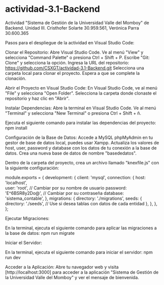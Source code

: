 # actividad-3.1-Backend
Actividad "Sistema de Gestión de la Universidad Valle del Momboy" de Backend. Unidad III. Cristhofer Solarte 30.959.561, Verónica Parra 30.600.365

Pasos para el despliegue de la actividad en Visual Studio Code:

Clonar el Repositorio:
Abre Visual Studio Code.
Ve al menú "View" y selecciona "Command Palette" o presiona Ctrl + Shift + P.
Escribe "Git: Clone" y selecciona la opción.
Ingresa la URL del repositorio: https://github.com/CSXGT/actividad-3.1-Backend.git
Selecciona una carpeta local para clonar el proyecto.
Espera a que se complete la clonación.

Abrir el Proyecto en Visual Studio Code:
En Visual Studio Code, ve al menú "File" y selecciona "Open Folder".
Selecciona la carpeta donde clonaste el repositorio y haz clic en "Abrir".

Instalar Dependencias:
Abre la terminal en Visual Studio Code. Ve al menú "Terminal" y selecciona "New Terminal" o presiona Ctrl + Shift + ñ.

Ejecuta el siguiente comando para instalar las dependencias del proyecto:
npm install

Configuración de la Base de Datos:
Accede a MySQL phpMyAdmin en tu gestor de base de datos local, puedes usar Xampp.
Actualiza los valores de host, user, password y database con los datos de tu conexión a la base de datos.
Crea una nueva base de datos de nombre "basededatos".

Dentro de la carpeta del proyecto, crea un archivo llamado "knexfile.js" con la siguiente configuración:

module.exports = {
    development: {
      client: 'mysql',
      connection: {
        host: 'localhost',	   
        user: 'root',     // Cambiar por su nombre de usuario 
        password: 'E^6BSR8y2Do@', // Cambiar por su contraseña
        database: 'sistema_contable',
      },
      migrations: {
        directory: './migrations', 
        seeds: {
          directory: './seeds', // Use si desea tablas con datos de cada entidad
        },
      },
    },
};

Ejecutar Migraciones:

En la terminal, ejecuta el siguiente comando para aplicar las migraciones a la base de datos:
npm run migrate

Iniciar el Servidor:

En la terminal, ejecuta el siguiente comando para iniciar el servidor:
npm run dev

Acceder a la Aplicación:
Abre tu navegador web y visita [http://localhost:3000] para acceder a la aplicación "Sistema de Gestión de la Universidad Valle del Momboy" y ver el mensaje de bienvenida.